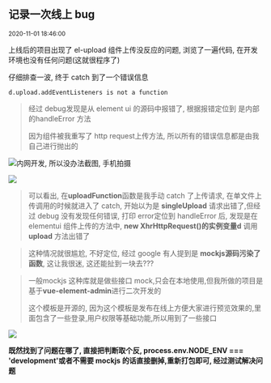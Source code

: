 <h2 class="content-title">记录一次线上 bug</h2>
<small class="content-date">2020-11-01 18:46:00</small>


 上线后的项目出现了 el-upload 组件上传没反应的问题, 浏览了一遍代码, 在开发环境也没有任何问题(这就很程序了)

仔细排查一波, 终于 catch 到了一个错误信息

```d.upload.addEventListeners is not a function```

 <!--more-->






>  经过 debug发现是从 element ui 的源码中报错了, 根据报错定位到 是内部的handleError 方法
>
> 因为组件被我重写了 http request上传方法, 所以所有的错误信息都是由我自己进行抛出的





![内网开发, 所以没办法截图, 手机拍摄](https://tva1.sinaimg.cn/large/0081Kckwgy1gk9vh17wmjj30u00u0kjm.jpg)

![](https://tva1.sinaimg.cn/large/0081Kckwgy1gk9vj2s7ruj31400u07wj.jpg)



> 可以看出, 在**uploadFunction**函数是我手动 catch 了上传请求, 在单文件上传调用的时候就进入了 catch, 开始以为是 **singleUpload** 请求出错了,但经过 debug 没有发现任何错误, 打印 error定位到 handleError 后, 发现是在 elementui 组件上传的方法中, **new XhrHttpRequest()**的实例变量**d** 调用**upload** 方法出错了



>  这种情况就很尴尬, 不好定位, 经过 google 有人提到是 **mockjs源码污染了函数**, 这让我很迷, 这还能扯到一块去???



> 一般mockjs 这种库就是做些接口 mock,只会在本地使用,但我所做的项目是基于**vue-element-admin**进行二次开发的
>
> 这个模板是开源的, 因为这个模板是发布在线上方便大家进行预览效果的,里面包含了一些登录,用户权限等基础功能,所以用到了一些接口
>

![](https://tva1.sinaimg.cn/large/0081Kckwgy1gk9vyn9qutj310o0g4q5f.jpg)





**既然找到了问题在哪了, 直接把判断取个反, process.env.NODE_ENV  === 'development'或者不需要 mockjs 的话直接删掉,重新打包即可, 经过测试解决问题**